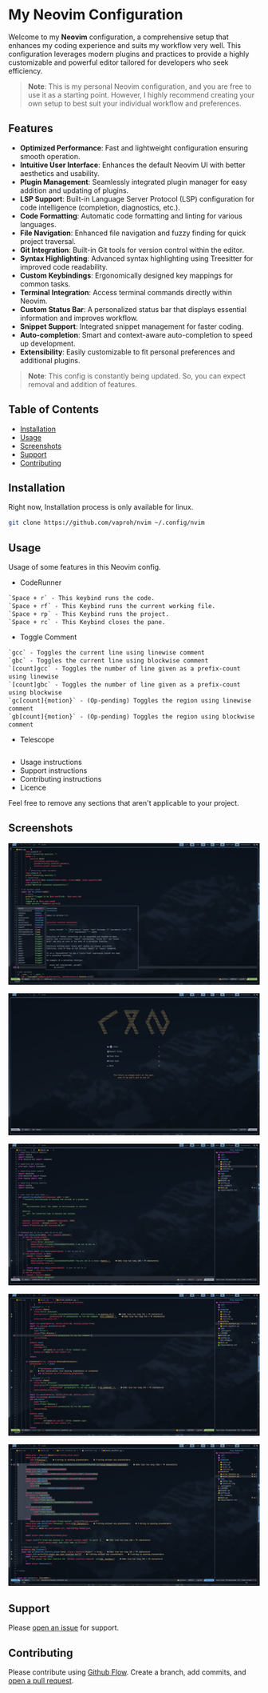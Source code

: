 # My Neovim Configuration

Welcome to my **Neovim** configuration, a comprehensive setup that enhances my coding experience and suits my workflow very well. This configuration leverages modern plugins and practices to provide a highly customizable and powerful editor tailored for developers who seek efficiency.

> **Note**: This is my personal Neovim configuration, and you are free to use it as a starting point. However, I highly recommend creating your own setup to best suit your individual workflow and preferences.

## Features

- **Optimized Performance**: Fast and lightweight configuration ensuring smooth operation.
- **Intuitive User Interface**: Enhances the default Neovim UI with better aesthetics and usability.
- **Plugin Management**: Seamlessly integrated plugin manager for easy addition and updating of plugins.
- **LSP Support**: Built-in Language Server Protocol (LSP) configuration for code intelligence (completion, diagnostics, etc.).
- **Code Formatting**: Automatic code formatting and linting for various languages.
- **File Navigation**: Enhanced file navigation and fuzzy finding for quick project traversal.
- **Git Integration**: Built-in Git tools for version control within the editor.
- **Syntax Highlighting**: Advanced syntax highlighting using Treesitter for improved code readability.
- **Custom Keybindings**: Ergonomically designed key mappings for common tasks.
- **Terminal Integration**: Access terminal commands directly within Neovim.
- **Custom Status Bar**: A personalized status bar that displays essential information and improves workflow.
- **Snippet Support**: Integrated snippet management for faster coding.
- **Auto-completion**: Smart and context-aware auto-completion to speed up development.
- **Extensibility**: Easily customizable to fit personal preferences and additional plugins.

> **Note**: This config is constantly being updated. So, you can expect removal and addition of features.

## Table of Contents

- [Installation](#installation)
- [Usage](#usage)
- [Screenshots](#screenshots)
- [Support](#support)
- [Contributing](#contributing)

## Installation

Right now, Installation process is only available for linux.

```sh
git clone https://github.com/vaproh/nvim ~/.config/nvim
```

## Usage

Usage of some features in this Neovim config.

- CodeRunner

```help
`Space + r` - This keybind runs the code.
`Space + rf` - This Keybind runs the current working file.
`Space + rp` - This Keybind runs the project.
`Space + rc` - This Keybind closes the pane.

```

- Toggle Comment

```help
`gcc` - Toggles the current line using linewise comment
`gbc` - Toggles the current line using blockwise comment
`[count]gcc` - Toggles the number of line given as a prefix-count using linewise
`[count]gbc` - Toggles the number of line given as a prefix-count using blockwise
`gc[count]{motion}` - (Op-pending) Toggles the region using linewise comment
`gb[count]{motion}` - (Op-pending) Toggles the region using blockwise comment
```

- Telescope

```help

```

- Usage instructions
- Support instructions
- Contributing instructions
- Licence

Feel free to remove any sections that aren't applicable to your project.

## Screenshots

![Screenshot 1](/screenshots/1-screenshot.png)

![Screenshot 2](/screenshots/2-screenshot.png)

![Screenshot 3](/screenshots/3-screenshot.png)

![Screenshot 4](/screenshots/4-screenshot.png)

![Screenshot 5](/screenshots/5-screenshot.png)

## Support

Please [open an issue](https://github.com/fraction/readme-boilerplate/issues/new) for support.

## Contributing

Please contribute using [Github Flow](https://guides.github.com/introduction/flow/). Create a branch, add commits, and [open a pull request](https://github.com/fraction/readme-boilerplate/compare/).
